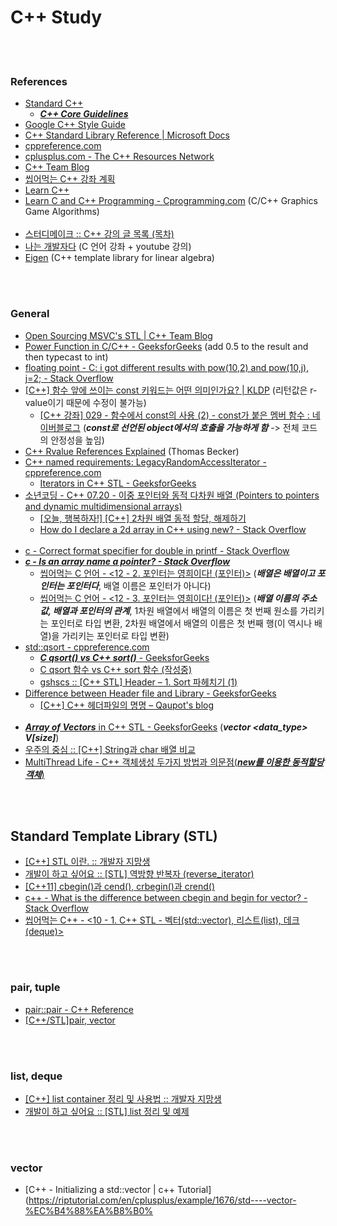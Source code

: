 C++ Study
==========


 <br/><br/>


### References
- [Standard C++](https://isocpp.org/)
    - [___C++ Core Guidelines___](http://isocpp.github.io/CppCoreGuidelines/)
- [Google C++ Style Guide](https://google.github.io/styleguide/cppguide.html)
- [C++ Standard Library Reference | Microsoft Docs](https://docs.microsoft.com/en-us/cpp/standard-library/cpp-standard-library-reference?view=vs-2019)
- [cppreference.com](https://en.cppreference.com/w/)
- [cplusplus.com - The C++ Resources Network](http://www.cplusplus.com/)
- [C++ Team Blog](https://devblogs.microsoft.com/cppblog/)
- [씹어먹는 C++ 강좌 계획](https://modoocode.com/135)
- [Learn C++](https://www.learncpp.com/)
- [Learn C and C++ Programming - Cprogramming.com](https://www.cprogramming.com/) (C/C++ Graphics Game Algorithms)  <br/><br/>
- [스터디메이크 :: C++ 강의 글 목록 (목차)](https://studymake.tistory.com/8)
- [나는 개발자다](https://studyc.tistory.com/) (C 언어 강좌 + youtube 강의)
- [Eigen](http://eigen.tuxfamily.org/index.php?title=Main_Page) (C++ template library for linear algebra)


 <br/><br/>


### General
- [Open Sourcing MSVC's STL | C++ Team Blog](https://devblogs.microsoft.com/cppblog/open-sourcing-msvcs-stl/)
- [Power Function in C/C++ - GeeksforGeeks](https://www.geeksforgeeks.org/power-function-cc/) (add 0.5 to the result and then typecast to int)
- [floating point - C: i got different results with pow(10,2) and pow(10,j), j=2; - Stack Overflow](https://stackoverflow.com/questions/19126809/c-i-got-different-results-with-pow10-2-and-pow10-j-j-2)
- [[C++] 함수 앞에 쓰이는 const 키워드는 어떤 의미인가요? | KLDP](https://kldp.org/node/71134) (리턴값은 r-value이기 때문에 수정이 불가능)
    - [[C++ 강좌] 029 - 함수에서 const의 사용 (2) - const가 붙은 멤버 함수 : 네이버블로그](https://blog.naver.com/kks227/60205418298) (___const로 선언된 object에서의 호출을 가능하게 함___ -> 전체 코드의 안정성을 높임)
- [C++ Rvalue References Explained](http://thbecker.net/articles/rvalue_references/section_01.html) (Thomas Becker)
- [C++ named requirements: LegacyRandomAccessIterator - cppreference.com](https://en.cppreference.com/w/cpp/named_req/RandomAccessIterator)
    - [Iterators in C++ STL - GeeksforGeeks](https://www.geeksforgeeks.org/iterators-c-stl/)
- [소년코딩 - C++ 07.20 - 이중 포인터와 동적 다차원 배열 (Pointers to pointers and dynamic multidimensional arrays)](https://boycoding.tistory.com/212)
    - [[오늘, 행복하자!] [C++] 2차원 배열 동적 할당, 해제하기](https://felixblog.tistory.com/72)
    - [How do I declare a 2d array in C++ using new? - Stack Overflow](https://stackoverflow.com/questions/936687/how-do-i-declare-a-2d-array-in-c-using-new)  <br/><br/>
- [c - Correct format specifier for double in printf - Stack Overflow](https://stackoverflow.com/questions/4264127/correct-format-specifier-for-double-in-printf)
- [___c - Is an array name a pointer? - Stack Overflow___](https://stackoverflow.com/questions/1641957/is-an-array-name-a-pointer)
    - [씹어먹는 C 언어 - <12 - 2. 포인터는 영희이다! (포인터)>](https://modoocode.com/24) (___배열은 배열이고 포인터는 포인터다___, 배열 이름은 포인터가 아니다)
    - [씹어먹는 C 언어 - <12 - 3. 포인터는 영희이다! (포인터)>](https://modoocode.com/25) (___배열 이름의 주소값, 배열과 포인터의 관계___, 1차원 배열에서 배열의 이름은 첫 번째 원소를 가리키는 포인터로 타입 변환, 2차원 배열에서 배열의 이름은 첫 번째 행(이 역시나 배열)을 가리키는 포인터로 타입 변환)
- [std::qsort - cppreference.com](https://en.cppreference.com/w/cpp/algorithm/qsort)
    - [___C qsort() vs C++ sort()___ - GeeksforGeeks](https://www.geeksforgeeks.org/c-qsort-vs-c-sort/)
    - [C qsort 함수 vs C++ sort 함수 (작성중)](https://adaid.tistory.com/64)
    - [gshscs :: [C++ STL] Header <algorithm> – 1. Sort 파헤치기 (1)](https://gshscs.tistory.com/11)
- [Difference between Header file and Library - GeeksforGeeks](https://www.geeksforgeeks.org/difference-header-file-library/)
    - [[C++] C++ 헤더파일의 명명 – Qaupot's blog](http://www.qaupot.com/wordpress/?p=2206)  <br/><br/>
- [___Array of Vectors___ in C++ STL - GeeksforGeeks](https://www.geeksforgeeks.org/array-of-vectors-in-c-stl/) (___vector <data_type> V[size]___)
- [우주의 중심 :: [C++] String과 char 배열 비교](https://mk28.tistory.com/entry/C-String%EA%B3%BC-char-%EB%B0%B0%EC%97%B4-%EB%B9%84%EA%B5%90)
- [MultiThread Life - C++ 객체생성 두가지 방법과 의문점(___new를 이용한 동적할당객체___)](https://multithread.tistory.com/entry/C-%EA%B0%9D%EC%B2%B4%EC%83%9D%EC%84%B1-%EB%91%90%EA%B0%80%EC%A7%80-%EB%B0%A9%EB%B2%95%EA%B3%BC-%EC%9D%98%EB%AC%B8%EC%A0%90new%EB%A5%BC-%EC%9D%B4%EC%9A%A9%ED%95%9C-%EB%8F%99%EC%A0%81%ED%95%A0%EB%8B%B9%EA%B0%9D%EC%B2%B4)


 <br/><br/>


## Standard Template Library (STL)
- [[C++] STL 이란. :: 개발자 지망생](https://blockdmask.tistory.com/67)
- [개발이 하고 싶어요 :: [STL] 역방향 반복자 (reverse_iterator)](https://hyeonstorage.tistory.com/322)
- [[C++11] cbegin()과 cend(), crbegin()과 crend()](https://psychoria.tistory.com/70)
- [c++ - What is the difference between cbegin and begin for vector? - Stack Overflow](https://stackoverflow.com/questions/31208640/what-is-the-difference-between-cbegin-and-begin-for-vector)
- [씹어먹는 C++ - <10 - 1. C++ STL - 벡터(std::vector), 리스트(list), 데크(deque)>](https://modoocode.com/223)


 <br/><br/>
 

### pair, tuple
- [pair::pair - C++ Reference](http://www.cplusplus.com/reference/utility/pair/pair/)
- [[C++/STL]pair, vector](https://sarah950716.tistory.com/4)

 <br/><br/>


### list, deque 
- [[C++] list container 정리 및 사용법 :: 개발자 지망생](https://blockdmask.tistory.com/76)
- [개발이 하고 싶어요 :: [STL] list 정리 및 예제](https://hyeonstorage.tistory.com/326)


 <br/><br/>
 

### vector
- [C++ - Initializing a std::vector | c++ Tutorial](https://riptutorial.com/en/cplusplus/example/1676/std----vector-%EC%B4%88%EA%B8%B0%